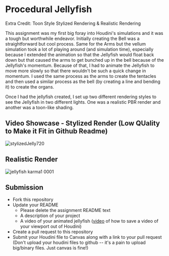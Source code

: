 # Procedural Jellyfish

Extra Credit: Toon Style Stylized Rendering & Realistic Rendering

This assignment was my first big foray into Houdini's simulations and it was a tough but worthwhile endeavor. Initially creating the Bell was a straightforward but cool process. Same for the Arms but the vellum simulation took a lot of playing around (and simulation time), especially because I extended the animation so that the Jellyfish would float back down but that caused the arms to get bunched up in the bell because of the Jellyfish's momentum. Because of that, I had to animate the Jellyfish to move more slowly so that there wouldn't be such a quick change in momentum. I used the same process as the arms to create the tentacles and then used a similar process as the bell (by creating a line and bending it) to create the organs.

Once I had the jellyfish created, I set up two different rendering styles to see the Jellyfish in two different lights. One was a realistic PBR render and another was a toon-like shading.

## Video Showcase - Stylized Render (Low QUality to Make it Fit in Github Readme)
![stylizedJelly720](https://github.com/dinethmeegoda/procedural-jellyfish/assets/35506196/9034357b-0b5e-4ac6-b286-ba33d0e86c13)


## Realistic Render
![jellyfish karma1 0001](https://github.com/dinethmeegoda/procedural-jellyfish/assets/35506196/4f38f191-fe0c-46c8-b3a3-ac313fe457ef)



## Submission
- Fork this repository
- Update your README
    - Please delete the assignment README text
    - A description of your project
    - A video of your animated jellyfish ([video](https://www.youtube.com/watch?v=gXtDd1lPDmc) of how to save a video of your viewport out of Houdini)
- Create a pull request to this repository
- Submit your Houdini file to Canvas along with a link to your pull request
(Don't upload your houdini files to github -- it's a pain to upload big/binary files. Just canvas is fine!)
